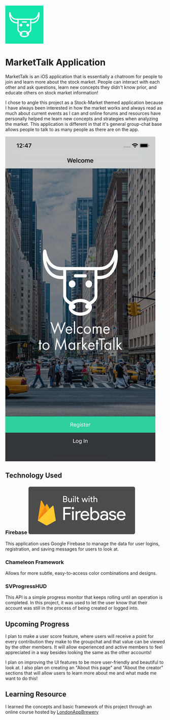 ![alt text](https://raw.githubusercontent.com/hrastaar/MarketTalk/master/bull-image.png)
# MarketTalk Application 
MarketTalk is an iOS application that is essentially a chatroom for people to join
and learn more about the stock market. People can interact with each other and ask
questions, learn new concepts they didn't know prior, and educate others on stock
market information!

I chose to angle this project as a Stock-Market themed application because I have 
always been interested in how the market works and always read as much about 
current events as I can and online forums and resources have personally helped 
me learn new concepts and strategies when analyzing the market. This application
is different in that it's general group-chat base allows people to talk to as 
many people as there are on the app.

![alt text](https://raw.githubusercontent.com/hrastaar/MarketTalk/master/Main-Menu.png)
## Technology Used

### Firebase ![alt text](https://raw.githubusercontent.com/hrastaar/MarketTalk/master/Firebase-logo.png)

This application uses Google Firebase to manage the data for user logins, registration,
and saving messages for users to look at. 

### Chameleon Framework

Allows for more subtle, easy-to-access color combinations and designs.

### SVProgressHUD

This API is a simple progress monitor that keeps rolling until an operation is 
completed. In this project, it was used to let the user know that their account
was still in the process of being created or logged into.

## Upcoming Progress

I plan to make a user score feature, where users will receive a point for every
contribution they make to the groupchat and that value can be viewed by the 
other members. It will allow experienced and active members to feel appreciated
in a way besides looking the same as the other accounts!

I plan on improving the UI features to be more user-friendly and beautiful to 
look at. I also plan on creating an "About this page" and "About the creator"
sections that will allow users to learn more about me and what made me want
to do this!

## Learning Resource

I learned the concepts and basic framework of this project through an online course
hosted by [LondonAppBrewery](https://www.londonappbrewery.com/)
